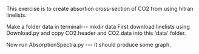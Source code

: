 
This exercise is to create absortion cross-section of CO2 from using hitran linelists.

Make a folder data in terminal--- mkdir data
First download linelists using Download.py
and copy CO2.header and CO2.data into this 'data' folder.

Now run AbsorptionSpectra.py --- It should produce some graph.
